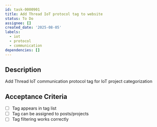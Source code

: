 ```yaml
---
id: task-0000901
title: Add Thread IoT protocol tag to website
status: To Do
assignee: []
created_date: '2025-08-05'
labels:
  - iot
  - protocol
  - communication
dependencies: []
---
```


## Description

Add Thread IoT communication protocol tag for IoT project categorization

## Acceptance Criteria

- [ ] Tag appears in tag list
- [ ] Tag can be assigned to posts/projects
- [ ] Tag filtering works correctly
